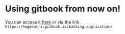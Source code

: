 # Using gitbook from now on!
 You can access it [here](https://hegdeatri.gitbook.io/banking-application/) or via the link ```https://hegdeatri.gitbook.io/banking-application/```